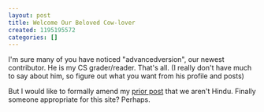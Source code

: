 ```yaml
---
layout: post
title: Welcome Our Beloved Cow-lover
created: 1195195572
categories: []
---
```

I'm sure many of you have noticed "advancedversion", our newest contributor. He is my CS grader/reader. That's all. (I really don't have much to say about him, so figure out what you want from his profile and posts)

But I would like to formally amend my [prior post](node/26) that we aren't Hindu. Finally someone appropriate for this site? Perhaps.
